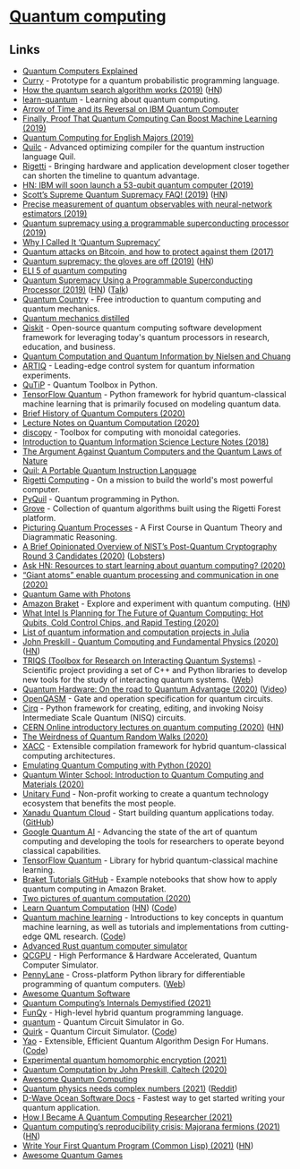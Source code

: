 # [Quantum computing](https://en.wikipedia.org/wiki/Quantum_computing)

## Links

- [Quantum Computers Explained](https://www.youtube.com/watch?v=JhHMJCUmq28)
- [Curry](https://github.com/LSaldyt/curry) - Prototype for a quantum probabilistic programming language.
- [How the quantum search algorithm works (2019)](https://quantum.country/search) ([HN](https://news.ycombinator.com/item?id=19684141))
- [learn-quantum](https://github.com/unixpickle/learn-quantum) - Learning about quantum computing.
- [Arrow of Time and its Reversal on IBM Quantum Computer](https://arxiv.org/pdf/1712.10057.pdf)
- [Finally, Proof That Quantum Computing Can Boost Machine Learning (2019)](https://singularityhub.com/2019/03/17/finally-proof-that-quantum-computing-can-boost-machine-learning/)
- [Quantum Computing for English Majors (2019)](https://blogs.scientificamerican.com/cross-check/quantum-computing-for-english-majors/)
- [Quilc](https://github.com/rigetti/quilc) - Advanced optimizing compiler for the quantum instruction language Quil.
- [Rigetti](https://www.rigetti.com/) - Bringing hardware and application development closer together can shorten the timeline to quantum advantage.
- [HN: IBM will soon launch a 53-qubit quantum computer (2019)](https://news.ycombinator.com/item?id=21004615)
- [Scott’s Supreme Quantum Supremacy FAQ! (2019)](https://www.scottaaronson.com/blog/?p=4317) ([HN](https://news.ycombinator.com/item?id=21053405))
- [Precise measurement of quantum observables with neural-network estimators (2019)](https://arxiv.org/abs/1910.07596)
- [Quantum supremacy using a programmable superconducting processor (2019)](https://www.nature.com/articles/s41586-019-1666-5)
- [Why I Called It ‘Quantum Supremacy’](https://www.quantamagazine.org/john-preskill-explains-quantum-supremacy-20191002/)
- [Quantum attacks on Bitcoin, and how to protect against them (2017)](https://arxiv.org/abs/1710.10377)
- [Quantum supremacy: the gloves are off (2019)](https://www.scottaaronson.com/blog/?p=4372) ([HN](https://news.ycombinator.com/item?id=21335907))
- [ELI 5 of quantum computing](https://news.ycombinator.com/item?id=21337938)
- [Quantum Supremacy Using a Programmable Superconducting Processor (2019)](https://ai.googleblog.com/2019/10/quantum-supremacy-using-programmable.html) ([HN](https://news.ycombinator.com/item?id=21332768)) ([Talk](https://www.youtube.com/watch?v=FklMpRiTeTA))
- [Quantum Country](https://quantum.country/) - Free introduction to quantum computing and quantum mechanics.
- [Quantum mechanics distilled](https://quantum.country/qm)
- [Qiskit](https://qiskit.org/) - Open-source quantum computing software development framework for leveraging today's quantum processors in research, education, and business.
- [Quantum Computation and Quantum Information by Nielsen and Chuang](http://mmrc.amss.cas.cn/tlb/201702/W020170224608149940643.pdf)
- [ARTIQ](https://github.com/m-labs/artiq) - Leading-edge control system for quantum information experiments.
- [QuTiP](https://github.com/qutip/qutip) - Quantum Toolbox in Python.
- [TensorFlow Quantum](https://github.com/tensorflow/quantum) - Python framework for hybrid quantum-classical machine learning that is primarily focused on modeling quantum data.
- [Brief History of Quantum Computers (2020)](https://thecomputation.com/2020/03/19/brief-history-of-quantum-computing.html)
- [Lecture Notes on Quantum Computation (2020)](https://github.com/mdnls/cs7805-final-presentation)
- [discopy](https://github.com/oxford-quantum-group/discopy) - Toolbox for computing with monoidal categories.
- [Introduction to Quantum Information Science Lecture Notes (2018)](https://www.scottaaronson.com/qclec.pdf)
- [The Argument Against Quantum Computers and the Quantum Laws of Nature](https://news.ycombinator.com/item?id=23291071)
- [Quil: A Portable Quantum Instruction Language](https://github.com/rigetti/quil)
- [Rigetti Computing](https://rigetti.com/) - On a mission to build the world's most powerful computer.
- [PyQuil](https://github.com/rigetti/pyquil) - Quantum programming in Python.
- [Grove](https://github.com/rigetti/grove) - Collection of quantum algorithms built using the Rigetti Forest platform.
- [Picturing Quantum Processes](https://www.cambridge.org/nl/academic/subjects/physics/quantum-physics-quantum-information-and-quantum-computation/picturing-quantum-processes-first-course-quantum-theory-and-diagrammatic-reasoning?format=HB) - A First Course in Quantum Theory and Diagrammatic Reasoning.
- [A Brief Opinionated Overview of NIST’s Post-Quantum Cryptography Round 3 Candidates (2020)](https://soatok.blog/2020/07/24/a-brief-opinionated-of-nists-post-quantum-cryptography-round-3-candidates/) ([Lobsters](https://lobste.rs/s/t7g14w/brief_opinionated_overview_nist_s_post))
- [Ask HN: Resources to start learning about quantum computing? (2020)](https://news.ycombinator.com/item?id=23914992)
- [“Giant atoms” enable quantum processing and communication in one (2020)](http://news.mit.edu/2020/giant-atoms-quantum-processing-communication-0729)
- [Quantum Game with Photons](https://alpha.quantumgame.io/)
- [Amazon Braket](https://aws.amazon.com/braket/) - Explore and experiment with quantum computing. ([HN](https://news.ycombinator.com/item?id=24220337))
- [What Intel Is Planning for The Future of Quantum Computing: Hot Qubits, Cold Control Chips, and Rapid Testing (2020)](https://spectrum.ieee.org/tech-talk/computing/hardware/intels-quantum-computing-plans-hot-qubits-cold-control-chips-and-rapid-testing)
- [List of quantum information and computation projects in Julia](https://github.com/jlapeyre/JuliaQuantumInformation)
- [John Preskill - Quantum Computing and Fundamental Physics (2020)](https://www.youtube.com/watch?v=-idmtdl32e4) ([HN](https://news.ycombinator.com/item?id=24717673))
- [TRIQS (Toolbox for Research on Interacting Quantum Systems)](https://github.com/TRIQS/triqs) - Scientific project providing a set of C++ and Python libraries to develop new tools for the study of interacting quantum systems. ([Web](https://triqs.github.io/triqs/latest/))
- [Quantum Hardware: On the road to Quantum Advantage (2020)](https://www.ieee-edps.com/archives/2020/c/1.6ChristyTyberg.pdf) ([Video](https://www.ieee-edps.com/archives/2020/c/1.6ChristyTyberg.mp4))
- [OpenQASM](https://github.com/Qiskit/openqasm) - Gate and operation specification for quantum circuits.
- [Cirq](https://github.com/quantumlib/Cirq) - Python framework for creating, editing, and invoking Noisy Intermediate Scale Quantum (NISQ) circuits.
- [CERN Online introductory lectures on quantum computing (2020)](https://home.cern/news/announcement/computing/online-introductory-lectures-quantum-computing-6-november) ([HN](https://news.ycombinator.com/item?id=24996034))
- [The Weirdness of Quantum Random Walks (2020)](https://limitlesscuriosity.com/the-weirdness-of-quantum-random-walks/)
- [XACC](https://github.com/eclipse/xacc) - Extensible compilation framework for hybrid quantum-classical computing architectures.
- [Emulating Quantum Computing with Python (2020)](https://www.activestate.com/blog/emulating-quantum-computing-with-python/)
- [Quantum Winter School: Introduction to Quantum Computing and Materials (2020)](https://sites.dartmouth.edu/quantum-spin-lab/quantum-winter-school-2020/)
- [Unitary Fund](https://unitary.fund/) - Non-profit working to create a quantum technology ecosystem that benefits the most people.
- [Xanadu Quantum Cloud](https://www.xanadu.ai/) - Start building quantum applications today. ([GitHub](https://github.com/XanaduAI))
- [Google Quantum AI](https://quantumai.google/) - Advancing the state of the art of quantum computing and developing the tools for researchers to operate beyond classical capabilities.
- [TensorFlow Quantum](https://www.tensorflow.org/quantum) - Library for hybrid quantum-classical machine learning.
- [Braket Tutorials GitHub](https://github.com/aws/amazon-braket-examples) - Example notebooks that show how to apply quantum computing in Amazon Braket.
- [Two pictures of quantum computation (2020)](https://ahelwer.ca/post/2020-12-06-sum-over-paths/)
- [Learn Quantum Computation](https://qiskit.org/textbook/preface.html) ([HN](https://news.ycombinator.com/item?id=25586565)) ([Code](https://github.com/qiskit-community/qiskit-textbook))
- [Quantum machine learning](https://pennylane.ai/qml/) - Introductions to key concepts in quantum machine learning, as well as tutorials and implementations from cutting-edge QML research. ([Code](https://github.com/PennyLaneAI/qml))
- [Advanced Rust quantum computer simulator](https://github.com/beneills/quantum)
- [QCGPU](https://github.com/libtangle/qcgpu) - High Performance & Hardware Accelerated, Quantum Computer Simulator.
- [PennyLane](https://github.com/PennyLaneAI/pennylane) - Cross-platform Python library for differentiable programming of quantum computers. ([Web](https://pennylane.ai/))
- [Awesome Quantum Software](https://github.com/qosf/awesome-quantum-software)
- [Quantum Computing’s Internals Demystified (2021)](https://whiteheadsoftware.dev/quantum-computings-internals-demystified/)
- [FunQy](https://github.com/rvanasa/funqy) - High-level hybrid quantum programming language.
- [quantum](https://github.com/littledivy/quantum) - Quantum Circuit Simulator in Go.
- [Quirk](https://algassert.com/quirk) - Quantum Circuit Simulator. ([Code](https://github.com/Strilanc/Quirk))
- [Yao](https://yaoquantum.org/) - Extensible, Efficient Quantum Algorithm Design For Humans. ([Code](https://github.com/QuantumBFS/Yao.jl))
- [Experimental quantum homomorphic encryption (2021)](https://www.nature.com/articles/s41534-020-00340-8.pdf)
- [Quantum Computation by John Preskill, Caltech (2020)](https://www.youtube.com/playlist?list=PL0ojjrEqIyPy-1RRD8cTD_lF1hflo89Iu)
- [Awesome Quantum Computing](https://github.com/desireevl/awesome-quantum-computing)
- [Quantum physics needs complex numbers (2021)](https://arxiv.org/abs/2101.10873) ([Reddit](https://www.reddit.com/r/Physics/comments/lztuk4/quantum_physics_needs_complex_numbers/))
- [D-Wave Ocean Software Docs](https://docs.ocean.dwavesys.com/en/stable/) - Fastest way to get started writing your quantum application.
- [How I Became A Quantum Computing Researcher (2021)](https://www.youtube.com/watch?v=3BXZxh6rVlE)
- [Quantum computing’s reproducibility crisis: Majorana fermions (2021)](https://www.nature.com/articles/d41586-021-00954-8) ([HN](https://news.ycombinator.com/item?id=26781994))
- [Write Your First Quantum Program (Common Lisp) (2021)](https://lambdafaktorie.com/how-to-write-your-first-quantum-program/) ([HN](https://news.ycombinator.com/item?id=26873119))
- [Awesome Quantum Games](https://github.com/HuangJunye/Awesome-Quantum-Games)
